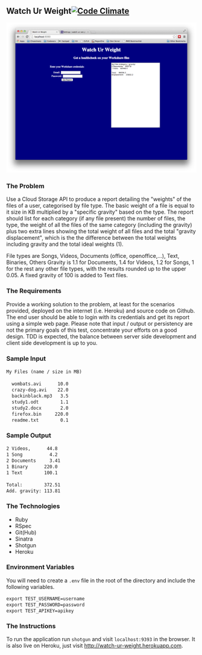 Watch Ur Weight[![Code Climate](https://codeclimate.com/github/khushkaran/watch-ur-weight.png)](https://codeclimate.com/github/khushkaran/watch-ur-weight)
---
![](screenshot.png?raw=true)
### The Problem
Use a Cloud Storage API to produce a report detailing the
"weights" of the files of a user, categorised by file type.
The basic weight of a file is equal to it size in KB
multiplied by a "specific gravity" based on the type. The
report should list for each category (if any file present)
the number of files, the type, the weight of all the files
of the same category (including the gravity) plus two extra
lines showing the total weight of all files and the total
"gravity displacement", which is the the difference between
the total weights including gravity and the total ideal
weights (1).

File types are Songs, Videos, Documents (office, openoffice,...),
Text, Binaries, Others Gravity is 1.1 for Documents, 1.4 for
Videos, 1.2 for Songs, 1 for the rest any other file types,
with the results rounded up to the upper 0.05. A fixed
gravity of 100 is added to Text files.

### The Requirements
Provide a working solution to the problem, at least for the
scenarios provided, deployed on the internet (i.e. Heroku)
and source code on Github. The end user should be able to
login with its credentials and get its report using a simple
web page. Please note that input / output or persistency
are not the primary goals of this test, concentrate your
efforts on a good design. TDD is expected, the balance
between server side development and client side development
is up to you.

### Sample Input
```
My Files (name / size in MB)

  wombats.avi      10.0
  crazy-dog.avi    22.0
  backinblack.mp3   3.5
  study1.odt        1.1
  study2.docx       2.0
  firefox.bin     220.0
  readme.txt        0.1
```

### Sample Output
```
2 Videos,      44.8
1 Song          4.2
2 Documents     3.41
1 Binary      220.0
1 Text        100.1

Total:        372.51
Add. gravity: 113.81
```

### The Technologies
- Ruby
- RSpec
- Git(Hub)
- Sinatra
- Shotgun
- Heroku

### Environment Variables
You will need to create a `.env` file in the root of the
directory and include the following variables.
```
export TEST_USERNAME=username
export TEST_PASSWORD=password
export TEST_APIKEY=apikey
```

### The Instructions
To run the application run `shotgun` and visit
`localhost:9393` in the browser. It is also live on
Heroku, just visit http://watch-ur-weight.herokuapp.com.
